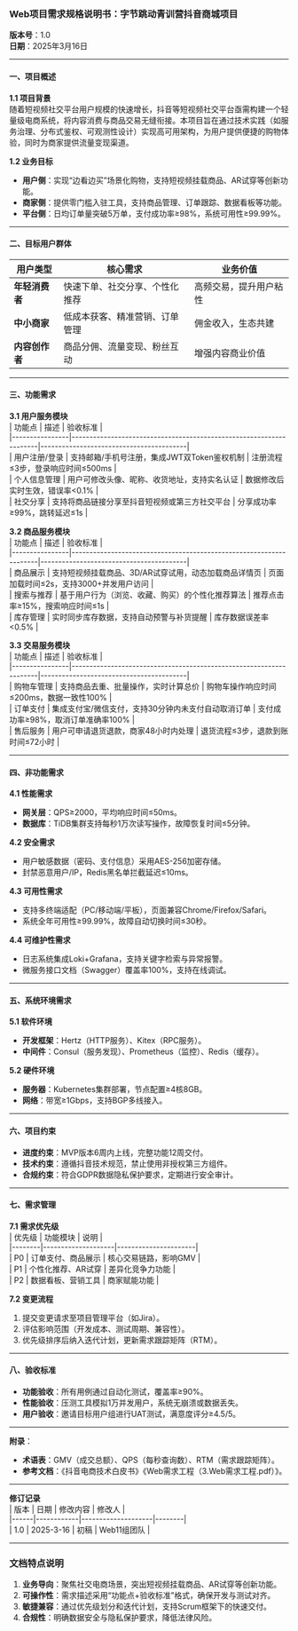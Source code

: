 ### Web项目需求规格说明书：字节跳动青训营抖音商城项目  
**版本号**：1.0  
**日期**：2025年3月16日  

---

#### 一、项目概述  
**1.1 项目背景**  
随着短视频社交平台用户规模的快速增长，抖音等短视频社交平台亟需构建一个轻量级电商系统，将内容消费与商品交易无缝衔接。本项目旨在通过技术实践（如服务治理、分布式鉴权、可观测性设计）实现高可用架构，为用户提供便捷的购物体验，同时为商家提供流量变现渠道。  

**1.2 业务目标**  
- **用户侧**：实现“边看边买”场景化购物，支持短视频挂载商品、AR试穿等创新功能。  
- **商家侧**：提供零门槛入驻工具，支持商品管理、订单跟踪、数据看板等功能。  
- **平台侧**：日均订单量突破5万单，支付成功率≥98%，系统可用性≥99.99%。  

---

#### 二、目标用户群体  
| 用户类型       | 核心需求                           | 业务价值                     |  
|----------------|----------------------------------|----------------------------|  
| **年轻消费者** | 快速下单、社交分享、个性化推荐       | 高频交易，提升用户粘性         |  
| **中小商家**   | 低成本获客、精准营销、订单管理       | 佣金收入，生态共建             |  
| **内容创作者** | 商品分佣、流量变现、粉丝互动         | 增强内容商业价值               |  

---

#### 三、功能需求  
**3.1 用户服务模块**  
| 功能点          | 描述                                                                 | 验收标准                                  |  
|----------------|--------------------------------------------------------------------|-----------------------------------------|  
| 用户注册/登录   | 支持邮箱/手机号注册，集成JWT双Token鉴权机制                           | 注册流程≤3步，登录响应时间≤500ms           |  
| 个人信息管理    | 用户可修改头像、昵称、收货地址，支持实名认证                          | 数据修改后实时生效，错误率<0.1%            |  
| 社交分享        | 支持将商品链接分享至抖音短视频或第三方社交平台                        | 分享成功率≥99%，跳转延迟≤1s                |  

**3.2 商品服务模块**  
| 功能点          | 描述                                                                 | 验收标准                                  |  
|----------------|--------------------------------------------------------------------|-----------------------------------------|  
| 商品展示        | 支持短视频挂载商品、3D/AR试穿试用，动态加载商品详情页                 | 页面加载时间≤2s，支持3000+并发用户访问      |  
| 搜索与推荐      | 基于用户行为（浏览、收藏、购买）的个性化推荐算法                       | 推荐点击率≥15%，搜索响应时间≤1s            |  
| 库存管理        | 实时同步库存数据，支持自动预警与补货提醒                              | 库存数据误差率<0.5%                       |  

**3.3 交易服务模块**  
| 功能点          | 描述                                                                 | 验收标准                                  |  
|----------------|--------------------------------------------------------------------|-----------------------------------------|  
| 购物车管理      | 支持商品去重、批量操作，实时计算总价                                 | 购物车操作响应时间≤200ms，数据一致性100%    |  
| 订单支付        | 集成支付宝/微信支付，支持30分钟内未支付自动取消订单                    | 支付成功率≥98%，取消订单准确率100%          |  
| 售后服务        | 用户可申请退货退款，商家48小时内处理                                  | 退货流程≤3步，退款到账时间≤72小时           |  

---

#### 四、非功能需求  
**4.1 性能需求**  
- **网关层**：QPS≥2000，平均响应时间≤50ms。  
- **数据库**：TiDB集群支持每秒1万次读写操作，故障恢复时间≤5分钟。  

**4.2 安全需求**  
- 用户敏感数据（密码、支付信息）采用AES-256加密存储。  
- 封禁恶意用户/IP，Redis黑名单拦截延迟≤10ms。  

**4.3 可用性需求**  
- 支持多终端适配（PC/移动端/平板），页面兼容Chrome/Firefox/Safari。  
- 系统全年可用性≥99.99%，故障自动切换时间≤30秒。  

**4.4 可维护性需求**  
- 日志系统集成Loki+Grafana，支持关键字检索与异常报警。  
- 微服务接口文档（Swagger）覆盖率100%，支持在线调试。  

---

#### 五、系统环境需求  
**5.1 软件环境**  
- **开发框架**：Hertz（HTTP服务）、Kitex（RPC服务）。  
- **中间件**：Consul（服务发现）、Prometheus（监控）、Redis（缓存）。  

**5.2 硬件环境**  
- **服务器**：Kubernetes集群部署，节点配置≥4核8GB。  
- **网络**：带宽≥1Gbps，支持BGP多线接入。  

---

#### 六、项目约束  
- **进度约束**：MVP版本6周内上线，完整功能12周交付。  
- **技术约束**：遵循抖音技术规范，禁止使用非授权第三方组件。  
- **合规约束**：符合GDPR数据隐私保护要求，定期进行安全审计。  

---

#### 七、需求管理  
**7.1 需求优先级**  
| 优先级 | 功能模块           | 说明                  |  
|--------|--------------------|----------------------|  
| P0     | 订单支付、商品展示  | 核心交易链路，影响GMV |  
| P1     | 个性化推荐、AR试穿  | 差异化竞争力功能      |  
| P2     | 数据看板、营销工具  | 商家赋能功能          |  

**7.2 变更流程**  
1. 提交变更请求至项目管理平台（如Jira）。  
2. 评估影响范围（开发成本、测试周期、兼容性）。  
3. 优先级排序后纳入迭代计划，更新需求跟踪矩阵（RTM）。  

---

#### 八、验收标准  
- **功能验收**：所有用例通过自动化测试，覆盖率≥90%。  
- **性能验收**：压测工具模拟1万并发用户，系统无崩溃或数据丢失。  
- **用户验收**：邀请目标用户组进行UAT测试，满意度评分≥4.5/5。  

---

**附录**：  
- **术语表**：GMV（成交总额）、QPS（每秒查询数）、RTM（需求跟踪矩阵）。  
- **参考文档**：《抖音电商技术白皮书》《Web需求工程（3.Web需求工程.pdf）》。  

---  
**修订记录**  
| 版本 | 日期       | 修改内容           | 修改人 |  
|------|------------|--------------------|--------|  
| 1.0  | 2025-3-16 | 初稿               | Web11组团队 |   

---

### 文档特点说明  
1. **业务导向**：聚焦社交电商场景，突出短视频挂载商品、AR试穿等创新功能。  
2. **可操作性**：需求描述采用“功能点+验收标准”格式，确保开发与测试对齐。  
3. **敏捷兼容**：通过优先级划分和迭代计划，支持Scrum框架下的快速交付。  
4. **合规性**：明确数据安全与隐私保护要求，降低法律风险。